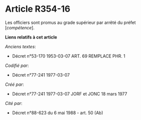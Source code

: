 # Article R354-16

Les officiers sont promus au grade supérieur par arrêté du préfet [*compétence*].

**Liens relatifs à cet article**

_Anciens textes_:

  - Décret n°53-170 1953-03-07 ART. 69 REMPLACE PHR. 1

_Codifié par_:

  - Décret n°77-241 1977-03-07

_Créé par_:

  - Décret n°77-241 1977-03-07 JORF et JONC 18 mars 1977

_Cité par_:

  - Décret n°88-623 du 6 mai 1988 - art. 50 (Ab)
